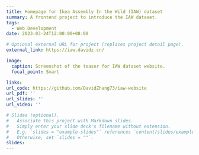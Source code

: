 ```yaml
---
title: Homepage for Ikea Assembly In the Wild (IAW) dataset
summary: A frontend project to introduce the IAW dataset.
tags:
  - Web Development
date: 2023-03-24T12:00:00+08:00

# Optional external URL for project (replaces project detail page).
external_link: https://iaw.davidz.cn/

image:
  caption: Screenshot of the teaser for IAW dataset website.
  focal_point: Smart

links:
url_code: https://github.com/DavidZhang73/iaw-website
url_pdf: ''
url_slides: ''
url_video: ''

# Slides (optional).
#   Associate this project with Markdown slides.
#   Simply enter your slide deck's filename without extension.
#   E.g. `slides = "example-slides"` references `content/slides/example-slides.md`.
#   Otherwise, set `slides = ""`.
slides:
---
```

